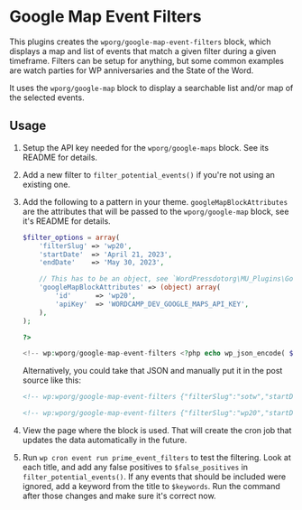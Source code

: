 # Google Map Event Filters

This plugins creates the `wporg/google-map-event-filters` block, which displays a map and list of events that match a given filter during a given timeframe. Filters can be setup for anything, but some common examples are watch parties for WP anniversaries and the State of the Word.

It uses the `wporg/google-map` block to display a searchable list and/or map of the selected events.


## Usage

1. Setup the API key needed for the `wporg/google-maps` block. See its README for details.
1. Add a new filter to `filter_potential_events()` if you're not using an existing one.
1. Add the following to a pattern in your theme. `googleMapBlockAttributes` are the attributes that will be passed to the `wporg/google-map` block, see it's README for details.

	```php
	$filter_options = array(
		'filterSlug' => 'wp20',
		'startDate'  => 'April 21, 2023',
		'endDate'    => 'May 30, 2023',

		// This has to be an object, see `WordPressdotorg\MU_Plugins\Google_Map_Event_Filters\render()`.
		'googleMapBlockAttributes' => (object) array(
			'id'      => 'wp20',
			'apiKey'  => 'WORDCAMP_DEV_GOOGLE_MAPS_API_KEY',
		),
	);

	?>

	<!-- wp:wporg/google-map-event-filters <?php echo wp_json_encode( $filter_options ); ?> /-->
	```

	Alternatively, you could take that JSON and manually put it in the post source like this:

	```html
	<!-- wp:wporg/google-map-event-filters {"filterSlug":"sotw","startDate":"December 10, 2023","endDate":"January 12, 2024","googleMapBlockAttributes":{"id":"sotw-2023","apiKey":"WORDCAMP_DEV_GOOGLE_MAPS_API_KEY"}} /-->

	<!-- wp:wporg/google-map-event-filters {"filterSlug":"wp20","startDate":"April 21, 2023","endDate":"May 30, 2023","googleMapBlockAttributes":{"id":"wp20","apiKey":"WORDCAMP_DEV_GOOGLE_MAPS_API_KEY"}} /-->
	```

1. View the page where the block is used. That will create the cron job that updates the data automatically in the future.
1. Run `wp cron event run prime_event_filters` to test the filtering. Look at each title, and add any false positives to `$false_positives` in `filter_potential_events()`. If any events that should be included were ignored, add a keyword from the title to `$keywords`. Run the command after those changes and make sure it's correct now.
